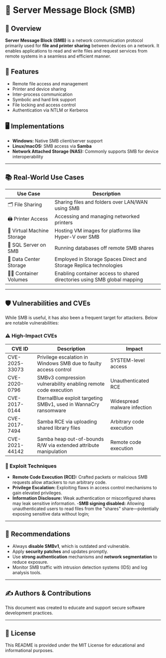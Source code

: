 # 📁 Server Message Block (SMB)

## 📌 Overview

**Server Message Block (SMB)** is a network communication protocol primarily used for **file and printer sharing** between devices on a network. It enables applications to read and write files and request services from remote systems in a seamless and efficient manner.

## 🔧 Features

- Remote file access and management
- Printer and device sharing
- Inter-process communication
- Symbolic and hard link support
- File locking and access control
- Authentication via NTLM or Kerberos

## 🖥️ Implementations

- **Windows:** Native SMB client/server support
- **Linux/macOS:** SMB access via **Samba**
- **Network Attached Storage (NAS):** Commonly supports SMB for device interoperability

---

## 📚 Real-World Use Cases

| Use Case                  | Description                                                               |
|---------------------------|---------------------------------------------------------------------------|
| 🗂️ File Sharing          | Sharing files and folders over LAN/WAN using SMB                           |
| 🖨️ Printer Access        | Accessing and managing networked printers                                 |
| 🧠 Virtual Machine Storage| Hosting VM images for platforms like Hyper-V over SMB                      |
| 🧮 SQL Server on SMB      | Running databases off remote SMB shares                                   |
| 🧰 Data Center Storage    | Employed in Storage Spaces Direct and Storage Replica technologies         |
| 🧑‍💻 Container Volumes    | Enabling container access to shared directories using SMB global mapping    |

---

## 🛡️ Vulnerabilities and CVEs

While SMB is useful, it has also been a frequent target for attackers. Below are notable vulnerabilities:

### ⚠️ High-Impact CVEs

| CVE ID         | Description                                                                 | Impact                       |
|----------------|-----------------------------------------------------------------------------|-------------------------------|
| CVE-2025-33073 | Privilege escalation in Windows SMB due to faulty access control            | SYSTEM-level access          |
| CVE-2020-0796  | SMBv3 compression vulnerability enabling remote code execution              | Unauthenticated RCE          |
| CVE-2017-0144  | EternalBlue exploit targeting SMBv1, used in WannaCry ransomware             | Widespread malware infection |
| CVE-2017-7494  | Samba RCE via uploading shared library files                                 | Arbitrary code execution     |
| CVE-2021-44142 | Samba heap out-of-bounds R/W via extended attribute manipulation             | Remote code execution        |

### 🧠 Exploit Techniques

- **Remote Code Execution (RCE):** Crafted packets or malicious SMB requests allow attackers to run arbitrary code.
- **Privilege Escalation:** Exploiting flaws in access control mechanisms to gain elevated privileges.
- **Information Disclosure:** Weak authentication or misconfigured shares may leak sensitive information.
-**SMB signing disabled:** Allowing unauthenticated users to read files from the "shares" share—potentially exposing sensitive data without login;
---

## 🧠 Recommendations

- Always **disable SMBv1**, which is outdated and vulnerable.
- Apply **security patches** and updates promptly.
- Use **strong authentication** mechanisms and **network segmentation** to reduce exposure.
- Monitor SMB traffic with intrusion detection systems (IDS) and log analysis tools.

---

## ✍️ Authors & Contributions

This document was created to educate and support secure software development practices.

---

## 📜 License

This README is provided under the MIT License for educational and informational purposes.

